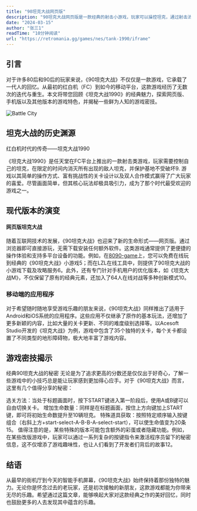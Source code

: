 ```yaml
---
title: "90坦克大战网页版"
description: "90坦克大战网页版是一款经典的射击小游戏，玩家可以操控坦克，通过射击消灭敌方坦克，同时保护己方基地。游戏操作简单，支持单人或双人模式。"
date: "2024-03-15"
author: "张三1"
readTime: "10分钟阅读"
url: "https://retromania.gg/games/nes/tank-1990/iframe"
---
```


## 引言

对于许多80后和90后的玩家来说，《90坦克大战》不仅仅是一款游戏，它承载了一代人的回忆。从最初的红白机（FC）到如今的移动平台，这款游戏经历了无数次的迭代与重生。本文将带您回顾《坦克大战1990》的经典魅力，探索网页版、手机版以及其他版本的游戏特色，并揭秘一些鲜为人知的游戏密技。

![Battle City](/images/Battle-City.jpg#pic_center)

## 坦克大战的历史渊源

红白机时代的传奇——坦克大战1990

《坦克大战1990》是任天堂在FC平台上推出的一款射击类游戏，玩家需要控制自己的坦克，在限定的时间内消灭所有出现的敌人坦克，并保护基地不受破坏9. 游戏以其简单的操作方式、富有挑战性的关卡设计以及双人合作模式赢得了广大玩家的喜爱。尽管画面简单，但其核心玩法却极具吸引力，成为了那个时代最受欢迎的游戏之一。

## 现代版本的演变

#### 网页版坦克大战

随着互联网技术的发展，《90坦克大战》也迎来了新的生命形式——网页版。通过浏览器即可直接游玩，无需下载安装任何额外软件。这类游戏通常提供了更便捷的操作体验和支持多平台设备的功能。例如，在[8090-game](https://8090-game.online)上，您可以免费在线玩到经典的《90坦克大战》小游戏5；而在LZL在线工具中，则提供了90坦克大战的小游戏下载及攻略服务6。此外，还有专门针对手机用户的优化版本，如《坦克大战M》，不仅保留了原有的经典元素，还加入了64人在线对战等多种创新模式10。

### 移动端的应用程序

对于希望随时随地享受游戏乐趣的朋友来说，《90坦克大战》同样推出了适用于Android和iOS系统的应用程序。这些应用不仅继承了原作的基本玩法，还增加了更多新颖的内容，比如大量的关卡更新、不同的难度级别选择等。以Acesoft Studio开发的《坦克大战》为例，游戏中包含了35个独特的关卡，每个关卡都设置了不同类型的地形障碍物，极大地丰富了游戏内容。

## 游戏密技揭示

经典90坦克大战的秘密
无论是为了追求更高的分数还是仅仅出于好奇心，了解一些游戏中的小技巧总是能让玩家感到更加得心应手。对于《90坦克大战》而言，这里有几个值得分享的秘密：

选关方法：当处于标题画面时，按下START键进入第一阶段后，使用A或B键可以自由切换关卡。
增加生命数量：同样是在标题画面，按住上方向键加上START键，即可将初始生命数提升至10辆坦克。
特殊道具获取：按照特定顺序输入按键组合（右斜上方+start-select-A-B-B-A-select-start），可以使生命值变为20条15。
值得注意的是，某些特殊的版本可能包含额外的彩蛋或者隐藏功能。例如，在某些改版游戏中，玩家可以通过一系列复杂的按键指令来激活程序员留下的秘密信息，这不仅增添了游戏趣味性，也让人们看到了开发者们背后的故事12。

## 结语

从最早的街机厅到今天的智能手机屏幕，《90坦克大战》始终保持着那份独特的魅力。无论你是怀念过去的老玩家，还是初次接触的新朋友，这款游戏都能为你带来无尽的乐趣。希望通过这篇文章，能够唤起大家对这款经典之作的美好回忆，同时也鼓励更多的人去发现其中蕴含的乐趣。